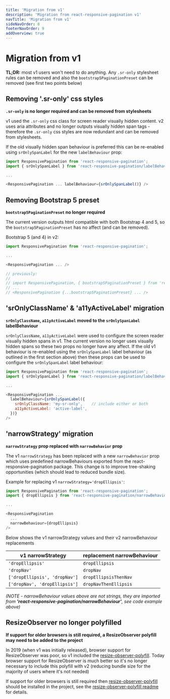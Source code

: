 ```yaml
---
title: 'Migration from v1'
description: 'Migration from react-responsive-pagination v1'
navTitle: 'Migration from v1'
sideNavOrder: 8
footerNavOrder: 9
addOverview: true
---
```


# Migration from v1

**TL;DR:** most v1 users won't need to do anything. Any `.sr-only` stylesheet rules can be removed and also the `bootstrap5PaginationPreset` can be removed (see first two points below)

## Removing '.sr-only' css styles

**`.sr-only` is no longer required and can be removed from stylesheets**

v1 used the `.sr-only` css class for screen reader visually hidden content. v2 uses aria attributes and no longer outputs visually hidden span tags - therefore the `.sr-only` css styles are now redundant and can be removed from stylesheets.

If the old visually hidden span behaviour is preferred this can be re-enabled using `srOnlySpanLabel` for the new `labelBehaviour` prop:

```js
import ResponsivePagination from 'react-responsive-pagination';
import { srOnlySpanLabel } from 'react-responsive-pagination/labelBehaviour';

...

<ResponsivePagination ... labelBehaviour={srOnlySpanLabel()} />
```

## Removing Bootstrap 5 preset

**`bootstrap5PaginationPreset` no longer required**

The current version outputs html compatible with both Bootstrap 4 and 5, so the `bootstrap5PaginationPreset` has no affect (and can be removed).

Bootstrap 5 (and 4) in v2:

```js
import ResponsivePagination from 'react-responsive-pagination';

...

<ResponsivePagination ... />

// previously:
//
// import ResponsivePagination, { bootstrap5PaginationPreset } from 'react-responsive-pagination';
// ...
// <ResponsivePagination {...bootstrap5PaginationPreset} ... />
```

## 'srOnlyClassName' & 'a11yActiveLabel' migration

**`srOnlyClassName`, `a11yActiveLabel` moved to the `srOnlySpanLabel` labelBehaviour**

`srOnlyClassName`, `a11yActiveLabel` were used to configure the screen reader visually hidden spans in v1. The current version no longer uses visually hidden spans so these two props no longer have any affect. If the old v1 behaviour is re-enabled using the `srOnlySpanLabel` label behaviour (as outlined in the first section above) then these props can be used to configure the `srOnlySpanLabel` label behaviour:

```js
import ResponsivePagination from 'react-responsive-pagination';
import { srOnlySpanLabel } from 'react-responsive-pagination/labelBehaviour';

...

<ResponsivePagination ...
  labelBehaviour={srOnlySpanLabel({
    srOnlyClassName: 'my-sr-only',    // include either or both
    a11yActiveLabel: 'active-label',
  })}
/>
```

## 'narrowStrategy' migration

**`narrowStrategy` prop replaced with `narrowBehavior` prop**

The v1 `narrowStrategy` has been replaced with a new `narrowBehavior` prop which uses predefined narrowBehaviours exported from the react-responsive-pagination package. This change is to improve tree-shaking opportunities (which should lead to reduced bundle size).

Example for replacing v1 `narrowStrategy='dropEllipsis'`:

```js
import ResponsivePagination from 'react-responsive-pagination';
import { dropEllipsis } from 'react-responsive-pagination/narrowBehaviour';

...

<ResponsivePagination
  ...
  narrowBehaviour={dropEllipsis}
/>
```

Below shows the v1 narrowStrategy values and their v2 narrowBehaviour replacements

| v1 narrowStrategy             | replacement narrowBehaviour |
| ----------------------------- | --------------------------- |
| `'dropEllipsis'`              | `dropEllipsis`              |
| `'dropNav'`                   | `dropNav`                   |
| `['dropEllipsis', 'dropNav']` | `dropEllipsisThenNav`       |
| `['dropNav', 'dropEllipsis']` | `dropNavThenEllipsis`       |

_(NOTE - narrowBehaviour values above are not strings, they are imported from **'react-responsive-pagination/narrowBehaviour'**, see code example above)_

## ResizeObserver no longer polyfilled

**If support for older browsers is still required, a ResizeObserver polyfill may need to be added to the project**

In 2019 (when v1 was initially released), browser support for ResizeObserver was poor, so v1 included the [resize-observer-polyfill](https://www.npmjs.com/package/resize-observer-polyfill). Today browser support for ResizeObserver is much better so it's no longer necessary to include this polyfill with v2 (reducing bundle size for the majority of users where it's not needed)

If support for older browsers is still required then [resize-observer-polyfill](https://www.npmjs.com/package/resize-observer-polyfill) should be installed in the project, see the [resize-observer-polyfill readme](https://www.npmjs.com/package/resize-observer-polyfill) for details.
